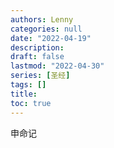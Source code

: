 ```yaml
---
authors: Lenny
categories: null
date: "2022-04-19"
description: 
draft: false
lastmod: "2022-04-30"
series: [圣经]
tags: []
title: 
toc: true
---
```

申命记
<!--more-->



 
